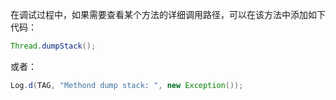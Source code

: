 在调试过程中，如果需要查看某个方法的详细调用路径，可以在该方法中添加如下代码：

```java
Thread.dumpStack();
```

或者：

```java
Log.d(TAG, "Methond dump stack: ", new Exception());
```

